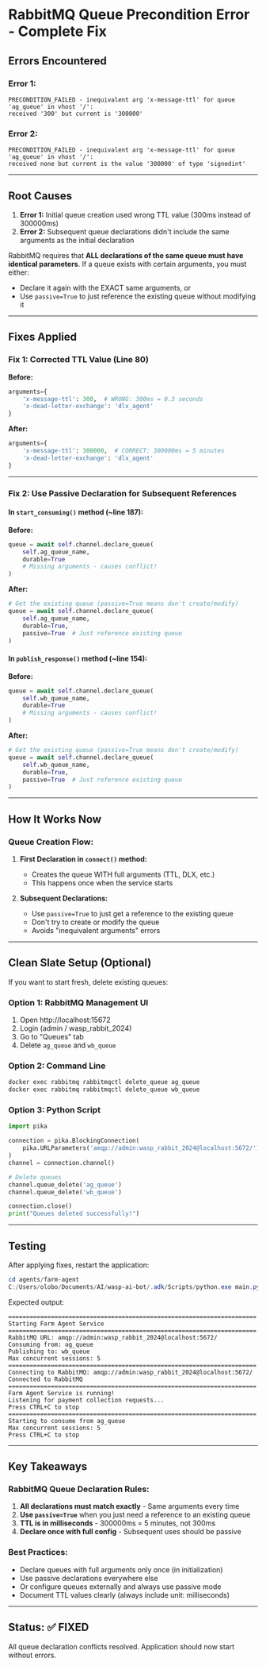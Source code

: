 # RabbitMQ Queue Precondition Error - Complete Fix

## Errors Encountered

### Error 1:

```
PRECONDITION_FAILED - inequivalent arg 'x-message-ttl' for queue 'ag_queue' in vhost '/':
received '300' but current is '300000'
```

### Error 2:

```
PRECONDITION_FAILED - inequivalent arg 'x-message-ttl' for queue 'ag_queue' in vhost '/':
received none but current is the value '300000' of type 'signedint'
```

---

## Root Causes

1. **Error 1:** Initial queue creation used wrong TTL value (300ms instead of 300000ms)
2. **Error 2:** Subsequent queue declarations didn't include the same arguments as the initial declaration

RabbitMQ requires that **ALL declarations of the same queue must have identical parameters**. If a queue exists with certain arguments, you must either:

- Declare it again with the EXACT same arguments, or
- Use `passive=True` to just reference the existing queue without modifying it

---

## Fixes Applied

### Fix 1: Corrected TTL Value (Line 80)

**Before:**

```python
arguments={
    'x-message-ttl': 300,  # WRONG: 300ms = 0.3 seconds
    'x-dead-letter-exchange': 'dlx_agent'
}
```

**After:**

```python
arguments={
    'x-message-ttl': 300000,  # CORRECT: 300000ms = 5 minutes
    'x-dead-letter-exchange': 'dlx_agent'
}
```

---

### Fix 2: Use Passive Declaration for Subsequent References

#### In `start_consuming()` method (~line 187):

**Before:**

```python
queue = await self.channel.declare_queue(
    self.ag_queue_name,
    durable=True
    # Missing arguments - causes conflict!
)
```

**After:**

```python
# Get the existing queue (passive=True means don't create/modify)
queue = await self.channel.declare_queue(
    self.ag_queue_name,
    durable=True,
    passive=True  # Just reference existing queue
)
```

#### In `publish_response()` method (~line 154):

**Before:**

```python
queue = await self.channel.declare_queue(
    self.wb_queue_name,
    durable=True
    # Missing arguments - causes conflict!
)
```

**After:**

```python
# Get the existing queue (passive=True means don't create/modify)
queue = await self.channel.declare_queue(
    self.wb_queue_name,
    durable=True,
    passive=True  # Just reference existing queue
)
```

---

## How It Works Now

### Queue Creation Flow:

1. **First Declaration in `connect()` method:**

   - Creates the queue WITH full arguments (TTL, DLX, etc.)
   - This happens once when the service starts

2. **Subsequent Declarations:**
   - Use `passive=True` to just get a reference to the existing queue
   - Don't try to create or modify the queue
   - Avoids "inequivalent arguments" errors

---

## Clean Slate Setup (Optional)

If you want to start fresh, delete existing queues:

### Option 1: RabbitMQ Management UI

1. Open http://localhost:15672
2. Login (admin / wasp_rabbit_2024)
3. Go to "Queues" tab
4. Delete `ag_queue` and `wb_queue`

### Option 2: Command Line

```bash
docker exec rabbitmq rabbitmqctl delete_queue ag_queue
docker exec rabbitmq rabbitmqctl delete_queue wb_queue
```

### Option 3: Python Script

```python
import pika

connection = pika.BlockingConnection(
    pika.URLParameters('amqp://admin:wasp_rabbit_2024@localhost:5672/')
)
channel = connection.channel()

# Delete queues
channel.queue_delete('ag_queue')
channel.queue_delete('wb_queue')

connection.close()
print("Queues deleted successfully!")
```

---

## Testing

After applying fixes, restart the application:

```powershell
cd agents/farm-agent
C:/Users/olobo/Documents/AI/wasp-ai-bot/.adk/Scripts/python.exe main.py
```

Expected output:

```
======================================================================
Starting Farm Agent Service
======================================================================
RabbitMQ URL: amqp://admin:wasp_rabbit_2024@localhost:5672/
Consuming from: ag_queue
Publishing to: wb_queue
Max concurrent sessions: 5
======================================================================
Connecting to RabbitMQ: amqp://admin:wasp_rabbit_2024@localhost:5672/
Connected to RabbitMQ
======================================================================
Farm Agent Service is running!
Listening for payment collection requests...
Press CTRL+C to stop
======================================================================
Starting to consume from ag_queue
Max concurrent sessions: 5
Press CTRL+C to stop
```

---

## Key Takeaways

### RabbitMQ Queue Declaration Rules:

1. **All declarations must match exactly** - Same arguments every time
2. **Use `passive=True`** when you just need a reference to an existing queue
3. **TTL is in milliseconds** - 300000ms = 5 minutes, not 300ms
4. **Declare once with full config** - Subsequent uses should be passive

### Best Practices:

- Declare queues with full arguments only once (in initialization)
- Use passive declarations everywhere else
- Or configure queues externally and always use passive mode
- Document TTL values clearly (always include unit: milliseconds)

---

## Status: ✅ FIXED

All queue declaration conflicts resolved. Application should now start without errors.
